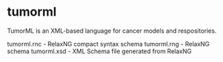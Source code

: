 tumorml
=======

TumorML is an XML-based language for cancer models and respositories.

tumorml.rnc - RelaxNG compact syntax schema
tumorml.rng - RelaxNG schema
tumorml.xsd - XML Schema file generated from RelaxNG